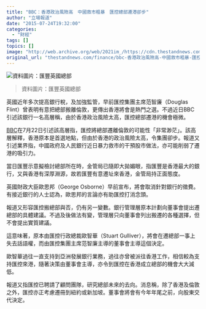 ```yaml
---
title: "BBC：香港政治風險高　中國救市粗暴　匯控總部遷港卻步"
author: "立場報道"
date: "2015-07-24T19:32:00"
categories:
  - "財經"
tags: []
topics: []
image: "http://web.archive.org/web/2021im_/https://cdn.thestandnews.com/media/photos/cache/hsbc-headquarters-4393x2471_BZsTm_1200x0.png"
original_url: "thestandnews.com/finance/bbc-香港政治風險高-中國救市粗暴-匯控總部遷港卻步"
---
```

![資料圖片：匯豐英國總部](http://web.archive.org/web/2021im_/https://cdn.thestandnews.com/media/photos/cache/hsbc-headquarters-4393x2471_BZsTm_1200x0.png)

> 資料圖片：匯豐英國總部

英國近年多次提高銀行稅，及加強監管，早前匯控集團主席范智廉（Douglas Flint）曾表明有意把總部搬離倫敦，更傳出香港將會是熱門之選。不過近日BBC引述該銀行一名高層稱，由於香港政治風險太高，匯控總部遷港的機會極微。

[BBC](http://web.archive.org/web/20210629060946/http://www.bbc.com/news/business-33622422)在7月22日引述該高層指，匯控將總部遷離倫敦的可能性「非常渺茫」。該高層解釋，香港原本是首選地點，但由於香港的政治風險太高，令集團卻步。報道又引述業界指，中國政府及人民銀行近日暴力救市的干預股市做法，亦可能削弱了遷港的吸引力。

當日匯豐示意擬檢討總部所在時，金管局已隨即大拋媚眼，指匯豐是香港最大的銀行，又與香港有深厚淵源，故若匯豐有意遷址來香港，金管局持正面態度。 

英國財政大臣歐思邦（George Osborne）早前宣布，將會取消針對銀行的徵費。有接近銀行的人士認為，歐思邦的言論亦有助匯控打消念頭。

報道又形容匯控搬總部與否，仍有另一變數。銀行管理層原本計劃向董事會提出遷總部的具體建議。不過及後做法有變，管理層只向董事會列出搬遷的各種選擇，但不會提出實質建議。

這意味著，原本由匯控行政總裁歐智華（Stuart Gulliver），將會在遷總部一事上失去話語權，而由匯控集團主席范智廉主導的董事會主導這個決定。

歐智華過往一直支持到亞洲發展銀行業務，過往亦曾被派往香港工作，相信較為支持匯控來港，隨著決策由董事會主導，亦令到匯控在香港成立總部的機會大大減低。

報道又指匯控已聘請了顧問團隊，研究總部未來的去向。消息稱，除了香港及倫敦之外，匯控亦正考慮遷冊到紐約或新加坡。董事會將會有今年年尾之前，向股東交代決定。